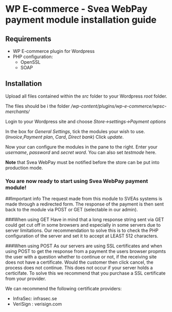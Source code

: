 # WP E-commerce - Svea WebPay payment module installation guide

## Requirements
* WP E-commerce plugin for Wordpress
* PHP configuration: 
	* OpenSSL
	* SOAP
	
## Installation
Upload all files contained within the *src* folder to your Wordpress *root* folder.

The files should be i the folder */wp-content/plugins/wp-e-commerce/wpsc-merchants/*

Login to your Wordpress site and choose *Store->settings->Payment options*

In the box for *General Settings*, tick the modules your wish to use. (*Invoice*,*Payment plan*, *Card*, *Direct bank*)
Click *update*.

Now your can configure the modules in the pane to the right. Enter your *username*, *password* and *secret word*. You can also set *testmode* here.

**Note** that Svea WebPay must be notified before the store can be put into production mode.

### You are now ready to start using Svea WebPay payment module!

##Important info
The request made from this module to SVEAs systems is made through a redirected form. 
The response of the payment is then sent back to the module via POST or GET (selectable in our admin).

###When using GET
Have in mind that a long response string sent via GET could get cut off in some browsers and especially in some servers due to server limitations. 
Our recommendation to solve this is to check the PHP configuration of the server and set it to accept at LEAST 512 characters.


###When using POST
As our servers are using SSL certificates and when using POST to get the response from a payment the users browser propmts the user with a question whether to continue or not, if the receiving site does not have a certificate.
Would the customer then click cancel, the process does not continue.  This does not occur if your server holds a certicifate. To solve this we recommend that you purchase a SSL certificate from your provider.

We can recommend the following certificate providers:
* InfraSec:  infrasec.se
* VeriSign : verisign.com